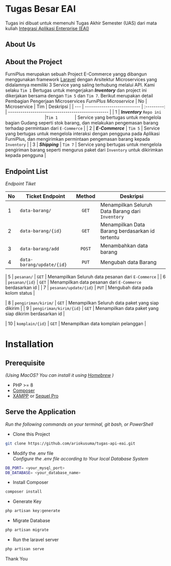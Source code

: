

# Tugas Besar EAI

Tugas ini dibuat untuk memenuhi Tugas Akhir  Semester (UAS) dari mata kuliah [Integrasi Aplikasi Enterprise (EAI)](https://lms.telkomuniversity.ac.id/course/view.php?id=32905)


## About Us

## About the Project
FurniPlus merupakan sebuah Project E-Commerce yangg dibangun menggunakan framework [Laravel](https://laravel.com/) dengan Arsitektur Microservices yang didalamnya memiliki 3 Service yang saling terhubung melalui API.  Kami selaku `Tim 1` Bertugas untuk mengerjakan ***Inventory*** dan project ini dikerjakan bersama dengan `Tim 5` dan `Tim 7`. Berikut merupakan detail Pembagian Pengerjaan Microservices
*FurniPlus Microservice*
| No  |      Microservice           |    Tim    | Deskripsi                                        |
| --- | --------------------------- | :---------: | ------------------------------------------------- |
| 1   | ***Inventory*** `Repo ini` <img width=120/> |`Tim 1`  <img width=50/>| Service yang bertugas untuk mengelola bagian Gudang seperti stok barang, dan melakukan pengemasan barang terhadap permintaan dari `E-Commerce`           |
| 2   | ***E-Commerce***            |  `Tim 5`  | Service yang bertugas untuk mengelola interaksi dengan pengguna pada Aplikasi FurniPlus, dan mengirimkan permintaan pengemasan barang kepada `Inventory` |
| 3   | ***Shipping***              |  `Tim 7`  | Service yang bertugas untuk mengelola pengiriman barang seperti mengurus paket dari `Inventory` untuk  dikirimkan kepada pengguna                        |


## Endpoint List

*Endpoint Tiket*

| No  | Ticket Endpoint            | Method | Deskripsi                                                   |
| --- | -------------------------- | :------: | --------------------------------------------------------- |
| 1   | `data-barang/`             |  `GET`   | Menampilkan Seluruh Data Barang dari `Inventory`          |   <!-- buat E-Commerce(data barang) -->
| 2   | `data-barang/{id}`         |  `GET`   | Menampilkan Data Barang berdasarkan id tertentu           |   <!-- buat E-Commerce (data barang)-->
| 3   | `data-barang/add`          |  `POST`  | Menambahkan data barang                                   |   <!-- buat Inventory -->
| 4   | `data-barang/update/{id}`  |  `PUT`   | Mengubah data Barang                                      |   <!-- buat Inventory -->

| 5   | `pesanan/`                 |  `GET`   | Menampilkan Seluruh data pesanan dari `E-Commerce`        |   <!-- buat Inventory -->
| 6   | `pesanan/{id}`             |  `GET`   | Menampilkan data pesanan dari `E-Commerce` berdasarkan id |   <!-- buat Inventory -->
| 7   | `pesanan/update/{id}`      |  `PUT`   | Mengubah data pada kolom status                           |   <!-- buat Inventory -->

| 8   | `pengiriman/kirim/`        |  `GET`   | Menampilkan Seluruh data paket yang siap dikirim          |   <!-- buat Shipping (data_pengiriman) -->
| 9   | `pengiriman/kirim/{id}`    |  `GET`   | Menampilkan data paket yang siap dikirim berdasarkan id   |   <!-- buat Shipping (data_pengiriman) -->

| 10  | `komplain/{id}`            |  `GET`   | Menampilkan data komplain pelanggan   |   <!-- buat Komplain (data_komplain) -->





# Installation
## Prerequisite
*(Using MacOS? You can install it using [Homebrew](https://brew.sh/) )*
- PHP >= 8
- [Composer](https://getcomposer.org/) 
- [XAMPP](https://www.apachefriends.org/download.html) or [Sequel Pro](http://sequelpro.com/)


## Serve the Application
*Run the following commands on your terminal, git bash, or PowerShell*

- Clone this Project
```bash
git clone https://github.com/ariokusuma/tugas-api-eai.git
```

- Modify the .env file <br>
*Configure the .env file according to Your local Database System*
```bash
DB_PORT= <your_mysql_port>
DB_DATABASE= <your_database_name>
```

- Install Composer
```bash
composer install
```

- Generate Key
```bash
php artisan key:generate
```

- Migrate Database
```bash
php artisan migrate
```

- Run the laravel server
```bash
php artisan serve
```


Thank You

